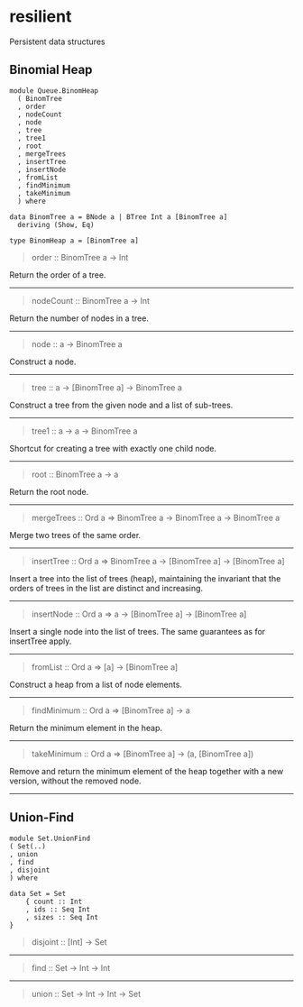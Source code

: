 # resilient

Persistent data structures

## Binomial Heap

```
module Queue.BinomHeap
  ( BinomTree
  , order
  , nodeCount
  , node
  , tree
  , tree1
  , root
  , mergeTrees
  , insertTree
  , insertNode
  , fromList
  , findMinimum
  , takeMinimum
  ) where
```

```
data BinomTree a = BNode a | BTree Int a [BinomTree a]
  deriving (Show, Eq)
```

```
type BinomHeap a = [BinomTree a]
```

> order :: BinomTree a -> Int

Return the order of a tree.

---

> nodeCount :: BinomTree a -> Int

Return the number of nodes in a tree.

---

> node :: a -> BinomTree a

Construct a node.

---

> tree :: a -> [BinomTree a] -> BinomTree a

Construct a tree from the given node and a list of sub-trees.

---

> tree1 :: a -> a -> BinomTree a

Shortcut for creating a tree with exactly one child node.

---

> root :: BinomTree a -> a

Return the root node.

---

> mergeTrees :: Ord a => BinomTree a -> BinomTree a -> BinomTree a

Merge two trees of the same order.

---

> insertTree :: Ord a => BinomTree a -> [BinomTree a] -> [BinomTree a]

Insert a tree into the list of trees (heap), maintaining the invariant that the orders of trees in the list are distinct and increasing.

---

> insertNode :: Ord a => a -> [BinomTree a] -> [BinomTree a]

Insert a single node into the list of trees. The same guarantees as for insertTree apply.

---

> fromList :: Ord a => [a] -> [BinomTree a]

Construct a heap from a list of node elements.

---

> findMinimum :: Ord a => [BinomTree a] -> a

Return the minimum element in the heap.

---

> takeMinimum :: Ord a => [BinomTree a] -> (a, [BinomTree a])

Remove and return the minimum element of the heap together with a new version, without the removed node.

---

## Union-Find

```
module Set.UnionFind
( Set(..)
, union
, find
, disjoint
) where
```

```
data Set = Set
    { count :: Int
    , ids :: Seq Int
    , sizes :: Seq Int
} 
```

> disjoint :: [Int] -> Set

---

> find :: Set -> Int -> Int

---

> union :: Set -> Int -> Int -> Set
